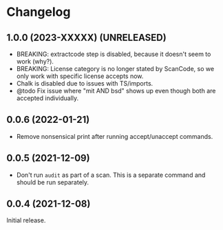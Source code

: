 # Changelog

## 1.0.0 (2023-XXXXX) (UNRELEASED)

-  BREAKING: extractcode step is disabled, because it doesn't seem to work (why?).
-  BREAKING: License category is no longer stated by ScanCode, so we only work
   with specific license accepts now.
-  Chalk is disabled due to issues with TS/imports.
-  @todo Fix issue where "mit AND bsd" shows up even though both are accepted
   individually.

## 0.0.6 (2022-01-21)

-  Remove nonsensical print after running accept/unaccept commands.

## 0.0.5 (2021-12-09)

-  Don't run `audit` as part of a scan. This is a separate command and should
   be run separately.

## 0.0.4 (2021-12-08)

Initial release.
